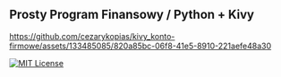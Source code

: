 ## Prosty Program Finansowy / Python + Kivy
https://github.com/cezarykopias/kivy_konto-firmowe/assets/133485085/820a85bc-06f8-41e5-8910-221aefe48a30

[![MIT License](https://img.shields.io/badge/license-MIT-blue.svg?style=for-the-badge)](https://github.com/alelievr/Mixture/blob/master/LICENSE)
